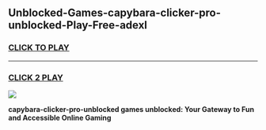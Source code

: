 
## Unblocked-Games-capybara-clicker-pro-unblocked-Play-Free-adexl
<h3>
<a href="https://premium76.site?title=capybara-clicker-pro-unblocked&ref=23A">CLICK TO PLAY</a></h3>
<hr>

<h3>
<a href="https://premium76.site?title=capybara-clicker-pro-unblocked&ref=23A">CLICK 2 PLAY</a>
  
</h3>

<a href="https://premium76.site?title=capybara-clicker-pro-unblocked&ref=23A"><img src="https://clearcache.store/games.png"></a>


**capybara-clicker-pro-unblocked games unblocked: Your Gateway to Fun and Accessible Online Gaming**
